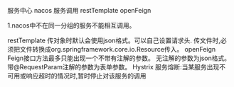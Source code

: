 服务中心 nacos
服务调用 restTemplate openFeign

1.nacos中不在同一分组的服务不能相互调用。

restTemplate 
    传对象时默认会使用json格式。可以自己设置请求头.
    传文件时,必须把文件转换成org.springframework.core.io.Resource传入。
openFeign
    Feign接口方法最多只能出现一个不带有注解的参数。
    无注解的参数为json格式。
    带@RequestParam注解的参数为表单参数。
Hystrix
    服务熔断:当某服务出现不可用或响应超时的情况时,暂时停止对该服务的调用